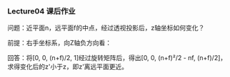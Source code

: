 ### Lecture04 课后作业

问题：近平面n，远平面f的中点，经过透视投影后，z轴坐标如何变化？

前提：右手坐标系，向Z轴负方向看：

回答：将[0, 0, (n+f)/2, 1]经过旋转矩阵后，得出[0, 0, (n+f)²/2 - nf, (n+f)/2]，求得变化后的z'小于z，即z'离远平面更近。
